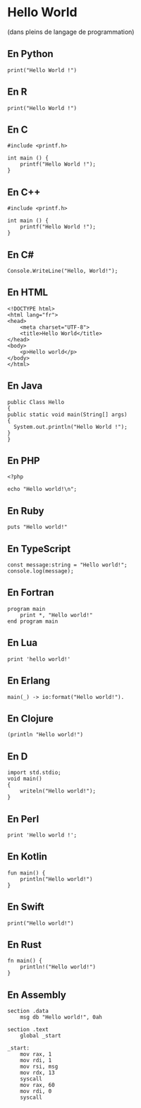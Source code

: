 # Hello World 
(dans pleins de langage de programmation) 


## En Python 
```
print("Hello World !")
```

## En R
```
print("Hello World !")
```

## En C
```
#include <printf.h>

int main () {
    printf("Hello World !");
}
```

## En C++
```
#include <printf.h>

int main () {
    printf("Hello World !");
}
```

## En C#
```
Console.WriteLine("Hello, World!");
```

## En HTML
```
<!DOCTYPE html>
<html lang="fr">
<head>
    <meta charset="UTF-8">
    <title>Hello World</title>
</head>
<body>
    <p>Hello world</p>
</body>
</html>
```

## En Java
```
public Class Hello
{
public static void main(String[] args)
{
  System.out.println("Hello World !");
}
}
```
## En PHP
```
<?php

echo "Hello world!\n";
```

## En Ruby
```
puts "Hello world!"
```

## En TypeScript
```
const message:string = "Hello world!";
console.log(message);
```

## En Fortran
```
program main
    print *, "Hello world!"
end program main
```

## En Lua
```
print 'hello world!'
```

## En Erlang
```
main(_) -> io:format("Hello world!").
```

## En Clojure
```
(println "Hello world!")
```

## En D
```
import std.stdio;
void main()
{
    writeln("Hello world!");
}
```

## En Perl
```
print 'Hello world !';
```

## En Kotlin
```
fun main() {
    println("Hello world!")
}
```

## En Swift
```
print("Hello world!")
```

## En Rust
```
fn main() {
    println!("Hello world!")
}
```

## En Assembly
```
section .data
    msg db "Hello world!", 0ah

section .text
    global _start

_start:
    mov rax, 1
    mov rdi, 1
    mov rsi, msg
    mov rdx, 13
    syscall
    mov rax, 60
    mov rdi, 0
    syscall
```
